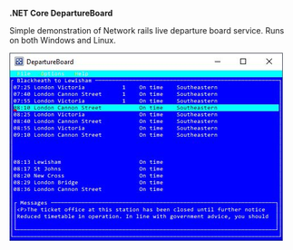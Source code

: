 ﻿
**.NET Core DepartureBoard**

Simple demonstration of Network rails live departure board service. Runs on both Windows and Linux.

![DepartureBoard](/image.png)
